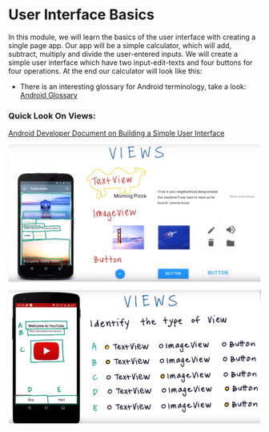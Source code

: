 # User Interface Basics

In this module, we will learn the basics of the user interface with creating a single page app. Our app will be a simple calculator, which will add, subtract, multiply and divide the user-entered inputs. We will create a simple user interface which have two input-edit-texts and four buttons for four operations. At the end our calculator will look like this:

- There is an interesting glossary for Android terminology, take a look: [Android Glossary](https://developers.google.com/android/for-all/vocab-words/)

### Quick Look On Views:

[Android Developer Document on Building a Simple User Interface](https://developer.android.com/training/basics/firstapp/building-ui)

![Simple View 1](./images/views1.png "Simple View 1")

![Simple View 2](./images/views2.png "Simple View 2")
